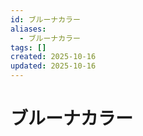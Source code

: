 ```yaml
---
id: ブルーナカラー
aliases:
  - ブルーナカラー
tags: []
created: 2025-10-16
updated: 2025-10-16
---
```

# ブルーナカラー


